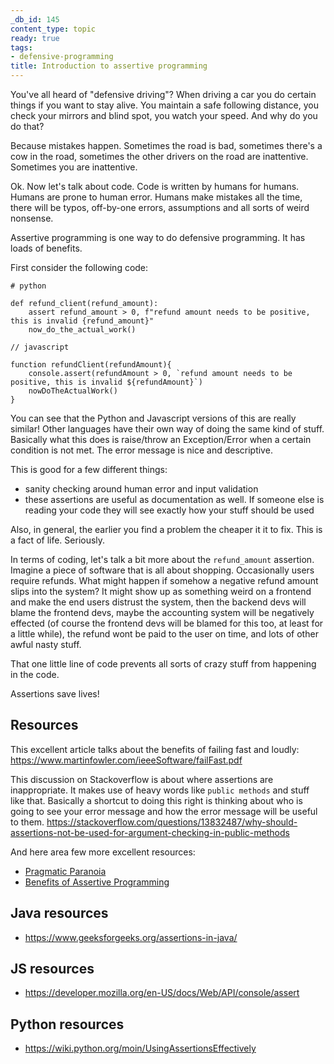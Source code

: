```yaml
---
_db_id: 145
content_type: topic
ready: true
tags:
- defensive-programming
title: Introduction to assertive programming
---
```


You've all heard of "defensive driving"? When driving a car you do certain things if you want to stay alive. You maintain a safe following distance, you check your mirrors and blind spot, you watch your speed. And why do you do that?

Because mistakes happen. Sometimes the road is bad, sometimes there's a cow in the road, sometimes the other drivers on the road are inattentive. Sometimes you are inattentive.

Ok. Now let's talk about code. Code is written by humans for humans. Humans are prone to human error. Humans make mistakes all the time, there will be typos, off-by-one errors, assumptions and all sorts of weird nonsense.

Assertive programming is one way to do defensive programming. It has loads of benefits.

First consider the following code:

```
# python

def refund_client(refund_amount):
    assert refund_amount > 0, f"refund amount needs to be positive, this is invalid {refund_amount}"
    now_do_the_actual_work()

```

```
// javascript

function refundClient(refundAmount){
    console.assert(refundAmount > 0, `refund amount needs to be positive, this is invalid ${refundAmount}`)
    nowDoTheActualWork()
}

```

You can see that the Python and Javascript versions of this are really similar! Other languages have their own way of doing the same kind of stuff. Basically what this does is raise/throw an Exception/Error when a certain condition is not met. The error message is nice and descriptive.

This is good for a few different things:

- sanity checking around human error and input validation
- these assertions are useful as documentation as well. If someone else is reading your code they will see exactly how your stuff should be used

Also, in general, the earlier you find a problem the cheaper it it to fix. This is a fact of life. Seriously.

In terms of coding, let's talk a bit more about the `refund_amount` assertion. Imagine a piece of software that is all about shopping. Occasionally users require refunds. What might happen if somehow a negative refund amount slips into the system? It might show up as something weird on a frontend and make the end users distrust the system, then the backend devs will blame the frontend devs, maybe the accounting system will be negatively effected (of course the frontend devs will be blamed for this too, at least for a little while), the refund wont be paid to the user on time, and lots of other awful nasty stuff.

That one little line of code prevents all sorts of crazy stuff from happening in the code.

Assertions save lives!

## Resources

This excellent article talks about the benefits of failing fast and loudly:
https://www.martinfowler.com/ieeeSoftware/failFast.pdf

This discussion on Stackoverflow is about where assertions are inappropriate. It makes use of heavy words like `public methods` and stuff like that. Basically a shortcut to doing this right is thinking about who is going to see your error message and how the error message will be useful to them.
https://stackoverflow.com/questions/13832487/why-should-assertions-not-be-used-for-argument-checking-in-public-methods

And here area few more excellent resources:
 
- [Pragmatic Paranoia](https://www.informit.com/articles/article.aspx?p=2982114&seqNum=3)
- [Benefits of Assertive Programming](https://stackoverflow.com/questions/787643/benefits-of-assertive-programming)

## Java resources

- https://www.geeksforgeeks.org/assertions-in-java/

## JS resources

- https://developer.mozilla.org/en-US/docs/Web/API/console/assert

## Python resources

- https://wiki.python.org/moin/UsingAssertionsEffectively